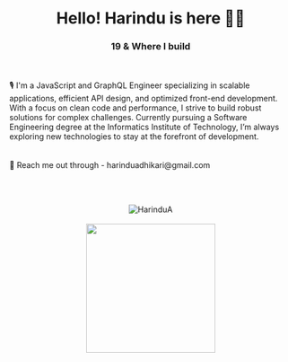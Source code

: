 <br></br>


<h1 align="center">Hello! Harindu is here 👋🏻 </h1>
<h3 align="center">19 & Where I build</h3>

<br>
<br>
 🎙️ I'm a JavaScript and GraphQL Engineer specializing in scalable applications, efficient API design, and optimized front-end development. With a focus on clean code and performance, I strive to build robust solutions for complex challenges. Currently pursuing a Software Engineering degree at the Informatics Institute of Technology, I’m always exploring new technologies to stay at the forefront of development.

<br>
<br><br>
💬 Reach me out through - harinduadhikari@gmail.com <br>



<br></br>


<p align="center">
  <img src="https://github-readme-streak-stats.herokuapp.com/?user=HarinduA&theme=tokyonight&background=00000000&border=FF9102&stroke=FF9102&ring=FF9102&fire=FF9102&currStreakNum=FF9102&sideNums=FF9102&currStreakLabel=FF9102&sideLabels=FF9102&dates=FF9102" alt="HarinduA"/>
  <br></br>
  <img height="230em" src="https://github-profile-summary-cards.vercel.app/api/cards/profile-details?username=HarinduA&theme=github_dark"/>
</p>



